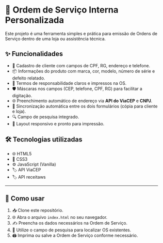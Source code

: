 # 📝 Ordem de Serviço Interna Personalizada

Este projeto é uma ferramenta simples e prática para emissão de Ordens de Serviço dentro de uma loja ou assistência técnica.

## ✨ Funcionalidades

- 👤 Cadastro de cliente com campos de CPF, RG, endereço e telefone.  
- 📦 Informações do produto com marca, cor, modelo, número de série e defeito relatado.  
- 📄 Termos de responsabilidade claros e impressos na OS.  
- 🛡️ Máscaras nos campos (CEP, telefone, CPF, RG) para facilitar a digitação.  
- 🌐 Preenchimento automático de endereço via **API do ViaCEP** e **CNPJ**.  
- 🔄 Sincronização automática entre os dois formulários (cópia para cliente e loja).  
- 🔍 Campo de pesquisa integrado.  
- 📱 Layout responsivo e pronto para impressão.

## 🛠️ Tecnologias utilizadas

- 🌐 HTML5  
- 🎨 CSS3  
- ⚙️ JavaScript (Vanilla)  
- 🏷️ API ViaCEP
- 🏷️ API receitaws

---

## 🚀 Como usar

1. 📥 Clone este repositório.  
2. 🌐 Abra o arquivo `index.html` no seu navegador.  
3. ✍️ Preencha os dados necessários na Ordem de Serviço.  
4. 🔎 Utilize o campo de pesquisa para localizar OS existentes.  
5. 🖨️ Imprima ou salve a Ordem de Serviço conforme necessário.

